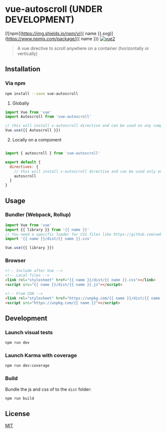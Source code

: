 # vue-autoscroll (UNDER DEVELOPMENT)

[![npm](https://img.shields.io/npm/v/{{ name }}.svg)](https://www.npmjs.com/package/{{ name }}) [![vue2](https://img.shields.io/badge/vue-2.x-brightgreen.svg)](https://vuejs.org/)

> A vue directive to scroll anywhere on a container (horizontally or vertically)

## Installation

### Via npm

```bash
npm install --save vue-autoscroll
```

1. Globally
```js
import Vue from 'vue'
import Autoscroll from 'vue-autoscroll'

// this will install v-autoscroll directive and can be used on any component or tag
Vue.use({{ Autoscroll }})
```

2. Locally on a component
```js

import { autoscroll } from 'vue-autoscroll'

export default {
  directives: {
    // this will install v-autoscroll directive and can be used only on the current component or tag
    autoscroll
  }
}
```

## Usage

### Bundler (Webpack, Rollup)

```js
import Vue from 'vue'
import {{ library }} from '{{ name }}'
// You need a specific loader for CSS files like https://github.com/webpack/css-loader
import '{{ name }}/dist/{{ name }}.css'

Vue.use({{ library }})
```

### Browser

```html
<!-- Include after Vue -->
<!-- Local files -->
<link rel="stylesheet" href="{{ name }}/dist/{{ name }}.css"></link>
<script src="{{ name }}/dist/{{ name }}.js"></script>

<!-- From CDN -->
<link rel="stylesheet" href="https://unpkg.com/{{ name }}/dist/{{ name }}.css"></link>
<script src="https://unpkg.com/{{ name }}"></script>
```

## Development

### Launch visual tests

```bash
npm run dev
```

### Launch Karma with coverage

```bash
npm run dev:coverage
```

### Build

Bundle the js and css of to the `dist` folder:

```bash
npm run build
```

## License

[MIT](http://opensource.org/licenses/MIT)
